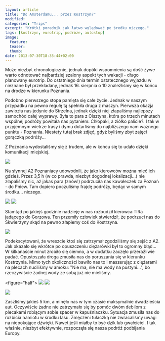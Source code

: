 ```yaml
---
layout: article
title: "Do Amsterdamu... przez Kostrzyn?"
modified:
categories: "Trips"
excerpt: "Krótki poradnik jak łatwo wylądować po środku niczego."
tags: [kostrzyn, eurotrip, podróże, autostop]
image:
  feature:
  teaser:
  thumb:
date: 2013-07-30T18:35:44+02:00
---
```


Może niezbyt chronologicznie, jednak dopóki wspomnienia są dość żywe warto odnotować najbardziej szalony aspekt tych wakacji - długo planowany eurotrip. Do ostatniego dnia termin ostatecznego wyjazdu w nieznane był przekładany, jednak 16. sierpnia o 10 znaleźliśmy się w końcu na drodze w kierunku Poznania.

Podobno pierwszego stopa pamięta się całe życie. Jednak w naszym przypadku na pewno regułę tą spełniła druga z maszyn. Pierwsza okazja zawiozła nas jedynie do Strzelna, jednak dzięki niej złapaliśmy najlepszy samochód całej wyprawy. Była to para z Olsztyna, która po trzech minutach wspólnej podróży powitała nas pytaniem: Chłopaki, a ziółko palicie?. I tak w przyjemnym wietrze trasy i dymu dotarliśmy do najbliższego nam ważnego punktu - Poznania. Niestety tutaj brak zdjęć, gdyż byliśmy zbyt zajęci gorączką podróży...

Z Poznania wydostaliśmy się z trudem, ale w końcu się to udało dzięki komunikacji miejskiej.

<img src="http://nikodamn.github.io/images/eurotrip/1/1.jpg">

Na słynnej A2 Poznaniacy udowodnili, że jako kierowców można mieć ich gdzieś. Przez 3,5 h (w co prawda, niezbyt dogodnej lokalizacji...) nie złapaliśmy nic, aż jakaś para (znów!) podrzuciła nas kawałeczek za Poznań - do Pniew. Tam dopiero poczuliśmy frajdę podróży, będąc w samym środku... niczego.

<img src="http://nikodamn.github.io/images/eurotrip/1/2.jpg">

<img src="http://nikodamn.github.io/images/eurotrip/1/3.jpg">

Stamtąd po jakiejś godzinie nadzieję w nas rozbudził kierowca TIRa jadącego do Gorzowa. Ten przemiły człowiek stwierdził, że podrzuci nas do Skwierzyny skąd na pewno złapiemy coś do Kostrzyna.

<img src="http://nikodamn.github.io/images/eurotrip/1/4.jpg">

Podekscytowani, że wreszcie ktoś się zatrzymał zgodziliśmy się zejść z A2. Jak okazało się wkrótce po opuszczeniu ciężarówki był to ogromny błąd... W kilkanaście minut zrobiło się ciemno, a w dodatku zaczęło przeraźliwie padać. Opustoszała droga zmusiła nas do poruszania się w kierunku Kostrzynia. Mimo tych okoliczności bawiło nas to i maszerując z ciężarami na plecach nuciliśmy w amoku: "Nie ma, nie ma wody na pustyni...", bo rzeczywiście żadnej wody ze sobą już nie mieliśmy.

<figure="half">
<img src="http://nikodamn.github.io/images/albania/1i2/5.jpg">
<img src="http://nikodamn.github.io/images/albania/1i2/6.jpg">
</figure>

<img src="http://nikodamn.github.io/images/eurotrip/1/7.jpg">

Zaszliśmy jakieś 5 km, a minęło nas w tym czasie maksymalnie dwadzieścia aut. Oczywiście żadne nie zatrzymało się by pomóc dwóm debilom z plecakami robiącym sobie spacer w kapuśniaczku. Sytuacja zmusiła nas do rozbicia namiotu w środku lasu. Zmęczeni tułaczką nie zwracaliśmy uwagi na niepokojące dźwięki. Nawet jeśli miałby to być dzik lub gwałciciel. I tak właśnie, niezbyt efektywnie, rozpoczęła się nasza podróż podbijania Europy.